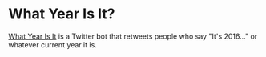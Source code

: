 # What Year Is It?
[What Year Is It](http://twitter.com/itsthisyear) is a Twitter bot that retweets people who say "It's 2016..." or whatever current year it is.